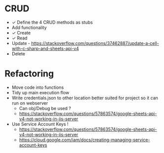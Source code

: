 ﻿
# CRUD
* ✓ Define the 4 CRUD methods as stubs
* Add functionality
* ✓ Create
* ✓ Read
* Update - https://stackoverflow.com/questions/37462887/update-a-cell-with-c-sharp-and-sheets-api-v4
* Delete

# Refactoring
* Move code into functions
* Tidy up main execution flow
* Write credentials.json to other location better suited for project so it can run on webserver
  * Can obj/Debug be used ?
  * https://stackoverflow.com/questions/57863574/google-sheets-api-v4-not-working-in-iis-server
* Use Service Account Keys !
  * https://stackoverflow.com/questions/57863574/google-sheets-api-v4-not-working-in-iis-server
  * https://cloud.google.com/iam/docs/creating-managing-service-account-keys